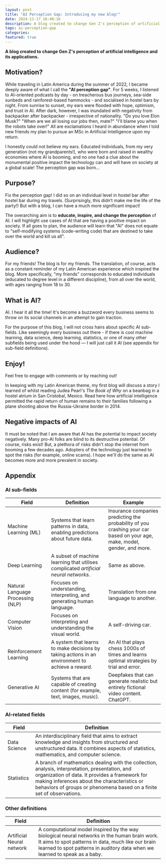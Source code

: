 ```yaml
---
layout: post
title: "AI Perception Gap: Introducing my new blog!"
date: 2024-11-17 16:40:16
description: A blog created to change Gen Z's perception of artificial intelligence and its applications.
tags: ai-perception-gap
categories: 
featured: true
---
```


**A blog created to change Gen Z's perception of artificial intelligence and its applications.**

## Motivation?

While traveling in Latin America during the summer of 2022, I became deeply aware of what I call the **"AI perception gap"**. For 5 weeks, I listened to AI-oriented podcasts by day - on treacherous bus journeys, sea-side sunbeds and rainforest-based hammocks - and socialised in hostel bars by night. From sunrise to sunset, my ears were flooded with hope, optimism, and trust in AI. After dark, however, I was inundated with negativity from backpacker after backpacker - irrespective of nationality. "Do you love Elon Musk?" "When are we all losing our jobs then, mate?" "I'll blame you when the robots take over!" All are exclamations I heard in abundance when I told new friends my plan to pursue an MSc in Artificial Intelligence upon my return.

I honestly could not believe my ears. Educated individuals, from my very generation (not my grandparents!), who were born and raised in wealthy economies where AI is booming, and no one had a clue about the monumental positive impact the technology can and will have on society at a global scale! The perception gap was born...

## Purpose?

Fix the perception gap! I did so on an individual level in hostel bar after hostel bar during my travels. (Surprisingly, this didn’t make me the life of the party!) But with a blog, I can have a much more significant impact!

The overarching aim is to **educate, inspire, and change the perception** of AI. I will highlight use cases of AI that are having a positive impact on society. If all goes to plan, the audience will learn that "AI" does not equate to "self-modifying systems (code-writing code) that are destined to take over the world and kill us all".

## Audience?

For my friends! The blog is for my friends. The translation, of course, acts as a constant reminder of my Latin American experience which inspired the blog. More specifically, "my friends" corresponds to educated individuals (educated to degree level in a different discipline), from all over the world, with ages ranging from 18 to 30.

## What is AI?

AI. I hear it all the time! It's become a buzzword every business seems to throw on its social channels in an attempt to gain traction.

For the purpose of this blog, I will not cross hairs about specific AI sub-fields. Like seemingly every business out there - if there is cool machine learning, data science, deep learning, statistics, or one of many other subfields being used under the hood — I will just call it AI (see appendix for sub-field definitions).

## Enjoy!

Feel free to engage with comments or by reaching out!

In keeping with my Latin American theme, my first blog will discuss a story I learned of whilst reading Judea Pearl's *The Book of Why* on a beanbag in a hostel atrium in San Cristobal, Mexico. Read here how artificial intelligence permitted the rapid return of human remains to their families following a plane shooting above the Russia-Ukraine border in 2014.

## Negative impacts of AI

It must be noted that I am aware that AI has the potential to impact society negatively. Many pro-AI folks are blind to its destructive potential. Of course, risks exist! But, a plethora of risks didn't stop the internet from booming a few decades ago. Adopters of the technology just learned to spot the risks (for example, online scams). I hope we'll do the same as AI becomes more and more prevalent in society.

## Appendix

### AI sub-fields

| Field | Definition | Example |
|----------|----------|----------|
| Machine Learning (ML) | Systems that learn patterns in data, enabling predictions about future data. | Insurance companies predicting the probability of you crashing your car based on your age, make, model, gender, and more. |
| Deep Learning | A subset of machine learning that utilises complicated *artificial neural networks*. | Same as above. |
| Natural Language Processing (NLP) | Focuses on understanding, interpreting, and generating human language. | Translation from one language to another. |
| Computer Vision | Focuses on interpreting and understanding the visual world. | A self-driving car. |
| Reinforcement Learning | A system that learns to make decisions by taking actions in an environment to achieve a reward. | An AI that plays chess 1000s of times and learns optimal strategies by trial and error. |
| Generative AI | Systems that are capable of creating content (for example, text, images, music). | Deepfakes that can generate realistic but entirely fictional video content. ChatGPT. |

### AI-related fields

| Field | Definition |
|----------|----------|
| Data Science | An interdisciplinary field that aims to extract knowledge and insights from structured and unstructured data. It combines aspects of statistics, mathematics, and computer science. |
| Statistics | A branch of mathematics dealing with the collection, analysis, interpretation, presentation, and organization of data. It provides a framework for making inferences about the characteristics or behaviors of groups or phenomena based on a finite set of observations. |

### Other definitions

| Field | Definition |
|----------|----------|
| Artificial Neural network | A computational model inspired by the way biological neural networks in the human brain work. It aims to spot patterns in data, much like our brain learned to spot patterns in auditory data when we learned to speak as a baby. |